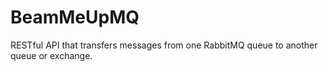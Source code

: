 BeamMeUpMQ
==========

RESTful API that transfers messages from one RabbitMQ queue to another queue or exchange.
